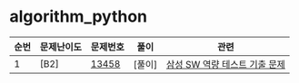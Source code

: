 # algorithm_python

|순번|문제난이도|문제번호|풀이|관련|
|---|---|---|---|---|
|1|[B2]|[13458](https://www.acmicpc.net/problem/13458)|[풀이]|[삼성 SW 역량 테스트 기출 문제](https://www.acmicpc.net/workbook/view/1152)|
